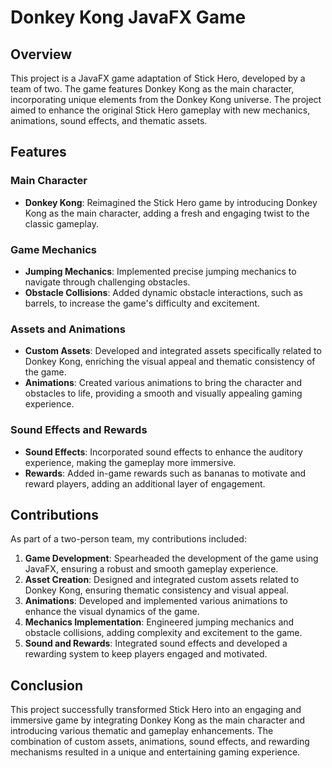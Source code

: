 # Donkey Kong JavaFX Game

## Overview

This project is a JavaFX game adaptation of Stick Hero, developed by a team of two. The game features Donkey Kong as the main character, incorporating unique elements from the Donkey Kong universe. The project aimed to enhance the original Stick Hero gameplay with new mechanics, animations, sound effects, and thematic assets.

## Features

### Main Character
- **Donkey Kong**: Reimagined the Stick Hero game by introducing Donkey Kong as the main character, adding a fresh and engaging twist to the classic gameplay.

### Game Mechanics
- **Jumping Mechanics**: Implemented precise jumping mechanics to navigate through challenging obstacles.
- **Obstacle Collisions**: Added dynamic obstacle interactions, such as barrels, to increase the game's difficulty and excitement.

### Assets and Animations
- **Custom Assets**: Developed and integrated assets specifically related to Donkey Kong, enriching the visual appeal and thematic consistency of the game.
- **Animations**: Created various animations to bring the character and obstacles to life, providing a smooth and visually appealing gaming experience.

### Sound Effects and Rewards
- **Sound Effects**: Incorporated sound effects to enhance the auditory experience, making the gameplay more immersive.
- **Rewards**: Added in-game rewards such as bananas to motivate and reward players, adding an additional layer of engagement.

## Contributions

As part of a two-person team, my contributions included:

1. **Game Development**: Spearheaded the development of the game using JavaFX, ensuring a robust and smooth gameplay experience.
2. **Asset Creation**: Designed and integrated custom assets related to Donkey Kong, ensuring thematic consistency and visual appeal.
3. **Animations**: Developed and implemented various animations to enhance the visual dynamics of the game.
4. **Mechanics Implementation**: Engineered jumping mechanics and obstacle collisions, adding complexity and excitement to the game.
5. **Sound and Rewards**: Integrated sound effects and developed a rewarding system to keep players engaged and motivated.

## Conclusion

This project successfully transformed Stick Hero into an engaging and immersive game by integrating Donkey Kong as the main character and introducing various thematic and gameplay enhancements. The combination of custom assets, animations, sound effects, and rewarding mechanisms resulted in a unique and entertaining gaming experience.
